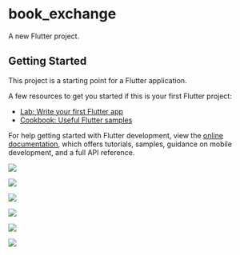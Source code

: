 # book_exchange

A new Flutter project.

## Getting Started

This project is a starting point for a Flutter application.

A few resources to get you started if this is your first Flutter project:

- [Lab: Write your first Flutter app](https://docs.flutter.dev/get-started/codelab)
- [Cookbook: Useful Flutter samples](https://docs.flutter.dev/cookbook)

For help getting started with Flutter development, view the
[online documentation](https://docs.flutter.dev/), which offers tutorials,
samples, guidance on mobile development, and a full API reference.

![ ](https://github.com/FatihMehmetBilgin/book-exchange-app/blob/master/images/Ekran%20g%C3%B6r%C3%BCnt%C3%BCs%C3%BC%202025-01-12%20223737.png)

![ ](https://github.com/FatihMehmetBilgin/book-exchange-app/blob/master/images/Ekran%20g%C3%B6r%C3%BCnt%C3%BCs%C3%BC%202025-01-12%20223800.png)

![ ](https://github.com/FatihMehmetBilgin/book-exchange-app/blob/master/images/Ekran%20g%C3%B6r%C3%BCnt%C3%BCs%C3%BC%202025-01-12%20223531.png)

![ ](https://github.com/FatihMehmetBilgin/book-exchange-app/blob/master/images/Ekran%20g%C3%B6r%C3%BCnt%C3%BCs%C3%BC%202025-01-12%20223541.png)

![ ](https://github.com/FatihMehmetBilgin/book-exchange-app/blob/master/images/Ekran%20g%C3%B6r%C3%BCnt%C3%BCs%C3%BC%202025-01-12%20223549.png)

![ ](https://github.com/FatihMehmetBilgin/book-exchange-app/blob/master/images/Ekran%20g%C3%B6r%C3%BCnt%C3%BCs%C3%BC%202025-01-12%20223559.png)
